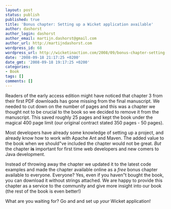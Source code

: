```yaml
---
layout: post
status: publish
published: true
title: 'Bonus chapter: Setting up a Wicket application available'
author: dashorst
author_login: dashorst
author_email: martijn.dashorst@gmail.com
author_url: http://martijndashorst.com
wordpress_id: 68
wordpress_url: http://wicketinaction.com/2008/09/bonus-chapter-setting-up-a-wicket-application-available/
date: '2008-09-18 21:17:25 +0200'
date_gmt: '2008-09-18 19:17:25 +0200'
categories:
- Book
tags: []
comments: []
---
```

<p>
Readers of the early access edition might have noticed that chapter 3 from their first PDF downloads has gone missing from the final manuscript. We needed to cut down on the number of pages and this was a chapter we thought not to be crucial to the book so we decided to remove it from the manuscript. This saved roughly 25 pages and kept the book under the magical 400 page limit (our original contract stated 350 pages  - 50 pages).</p>
<p>
Most developers have already some knowledge of setting up a project, and already know how to work with Apache Ant and Maven. The added value to the book when we should"ve included the chapter would not be great. <em>But</em> the chapter <strong>is</strong> important for first time web developers and new comers to Java development. </p>
<p>
Instead of throwing away the chapter we updated it to the latest code examples and made the chapter available online as a <em>free</em> bonus chapter available to everyone. Everyone? Yes, even if you haven"t bought the book, you can download it without strings attached. We are happy to provide this chapter as a service to the community and give more insight into our book (the rest of the book is even better!)</p>
<p>
What are you waiting for? Go and  and set up <em>your</em> Wicket application!</p>
